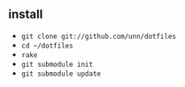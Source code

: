 ## install

- `git clone git://github.com/unn/dotfiles`
- `cd ~/dotfiles`
- `rake`
- `git submodule init`
- `git submodule update`
